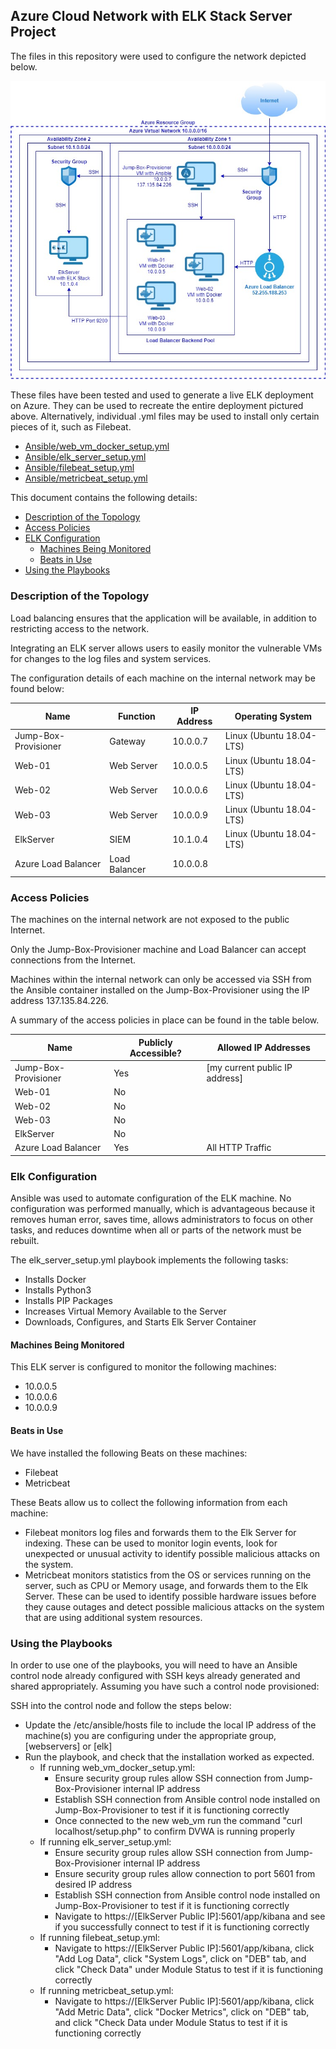## Azure Cloud Network with ELK Stack Server Project

The files in this repository were used to configure the network depicted below.

![Network Diagram](https://github.com/mpicione/picione-portfolio/blob/main/Cyber%20Security%20Portfolio/Projects/Azure%20Cloud%20Network%20with%20ELK%20Stack%20Server/Diagram/Network_Diagram.jpg) 

These files have been tested and used to generate a live ELK deployment on Azure. They can be used to recreate the entire deployment pictured above. Alternatively, individual .yml files may be used to install only certain pieces of it, such as Filebeat.
* [Ansible/web_vm_docker_setup.yml](https://github.com/mpicione/picione-portfolio/blob/main/Cyber%20Security%20Portfolio/Projects/Azure%20Cloud%20Network%20with%20ELK%20Stack%20Server/Ansible/web_vm_docker_setup.yml)
* [Ansible/elk_server_setup.yml](https://github.com/mpicione/picione-portfolio/blob/main/Cyber%20Security%20Portfolio/Projects/Azure%20Cloud%20Network%20with%20ELK%20Stack%20Server/Ansible/elk_server_setup.yml)
* [Ansible/filebeat_setup.yml](https://github.com/mpicione/picione-portfolio/blob/main/Cyber%20Security%20Portfolio/Projects/Azure%20Cloud%20Network%20with%20ELK%20Stack%20Server/Ansible/filebeat_setup.yml)
* [Ansible/metricbeat_setup.yml](https://github.com/mpicione/picione-portfolio/blob/main/Cyber%20Security%20Portfolio/Projects/Azure%20Cloud%20Network%20with%20ELK%20Stack%20Server/Ansible/metricbeat_setup.yml)

This document contains the following details:
* [Description of the Topology](https://github.com/mpicione/picione-portfolio/tree/main/Cyber%20Security%20Portfolio/Projects/Azure%20Cloud%20Network%20with%20ELK%20Stack%20Server#description-of-the-topology)
* [Access Policies](https://github.com/mpicione/picione-portfolio/tree/main/Cyber%20Security%20Portfolio/Projects/Azure%20Cloud%20Network%20with%20ELK%20Stack%20Server#access-policies)
* [ELK Configuration](https://github.com/mpicione/picione-portfolio/tree/main/Cyber%20Security%20Portfolio/Projects/Azure%20Cloud%20Network%20with%20ELK%20Stack%20Server#elk-configuration) 
  * [Machines Being Monitored](https://github.com/mpicione/picione-portfolio/tree/main/Cyber%20Security%20Portfolio/Projects/Azure%20Cloud%20Network%20with%20ELK%20Stack%20Server#machines-being-monitored)
  * [Beats in Use](https://github.com/mpicione/picione-portfolio/tree/main/Cyber%20Security%20Portfolio/Projects/Azure%20Cloud%20Network%20with%20ELK%20Stack%20Server#beats-in-use)
* [Using the Playbooks](https://github.com/mpicione/picione-portfolio/tree/main/Cyber%20Security%20Portfolio/Projects/Azure%20Cloud%20Network%20with%20ELK%20Stack%20Server#using-the-playbooks)

### Description of the Topology

Load balancing ensures that the application will be available, in addition to restricting access to the network.

Integrating an ELK server allows users to easily monitor the vulnerable VMs for changes to the log files and system services.

The configuration details of each machine on the internal network may be found below:

| Name                 | Function       | IP Address | Operating System           |
|----------------------|----------------|------------|----------------------------|
| Jump-Box-Provisioner | Gateway        | 10.0.0.7   | Linux (Ubuntu 18.04-LTS)   |
| Web-01               | Web Server     | 10.0.0.5   | Linux (Ubuntu 18.04-LTS)   |
| Web-02               | Web Server     | 10.0.0.6   | Linux (Ubuntu 18.04-LTS)   |
| Web-03               | Web Server     | 10.0.0.9   | Linux (Ubuntu 18.04-LTS)   |
| ElkServer            | SIEM           | 10.1.0.4   | Linux (Ubuntu 18.04-LTS)   |
| Azure Load Balancer  | Load Balancer  | 10.0.0.8   |                            |

### Access Policies

The machines on the internal network are not exposed to the public Internet.

Only the Jump-Box-Provisioner machine and Load Balancer can accept connections from the Internet.

Machines within the internal network can only be accessed via SSH from the Ansible container installed on the Jump-Box-Provisioner using the IP address 137.135.84.226.

A summary of the access policies in place can be found in the table below.

| Name                 | Publicly Accessible? | Allowed IP Addresses           |
|----------------------|----------------------|--------------------------------|
| Jump-Box-Provisioner | Yes                  | [my current public IP address] |
| Web-01               | No                   |                                |
| Web-02               | No                   |                                |
| Web-03               | No                   |                                |
| ElkServer            | No                   |                                |
| Azure Load Balancer  | Yes                  | All HTTP Traffic               |	
		
### Elk Configuration

Ansible was used to automate configuration of the ELK machine. No configuration was performed manually, which is advantageous because it removes human error, saves time, allows administrators to focus on other tasks, and reduces downtime when all or parts of the network must be rebuilt.

The elk_server_setup.yml playbook implements the following tasks:
* Installs Docker
* Installs Python3
* Installs PIP Packages
* Increases Virtual Memory Available to the Server
* Downloads, Configures, and Starts Elk Server Container

#### Machines Being Monitored

This ELK server is configured to monitor the following machines:
* 10.0.0.5
* 10.0.0.6
* 10.0.0.9

#### Beats in Use

We have installed the following Beats on these machines:
* Filebeat
* Metricbeat

These Beats allow us to collect the following information from each machine:
* Filebeat monitors log files and forwards them to the Elk Server for indexing. These can be used to monitor login events, look for unexpected or unusual activity to identify possible malicious attacks on the system.
* Metricbeat monitors statistics from the OS or services running on the server, such as CPU or Memory usage, and forwards them to the Elk Server. These can be used to identify possible hardware issues before they cause outages and detect possible malicious attacks on the system that are using additional system resources.

### Using the Playbooks

In order to use one of the playbooks, you will need to have an Ansible control node already configured with SSH keys already generated and shared appropriately. Assuming you have such a control node provisioned:

SSH into the control node and follow the steps below:
* Update the /etc/ansible/hosts file to include the local IP address of the machine(s) you are configuring under the appropriate group, [webservers] or [elk]
* Run the playbook, and check that the installation worked as expected.
  * If running web_vm_docker_setup.yml:
	  * Ensure security group rules allow SSH connection from Jump-Box-Provisioner internal IP address
	  * Establish SSH connection from Ansible control node installed on Jump-Box-Provisioner to test if it is functioning correctly
	  * Once connected to the new web_vm run the command "curl localhost/setup.php" to confirm DVWA is running properly
  * If running elk_server_setup.yml:
	  * Ensure security group rules allow SSH connection from Jump-Box-Provisioner internal IP address
	  * Ensure security group rules allow connection to port 5601 from desired IP address
	  * Establish SSH connection from Ansible control node installed on Jump-Box-Provisioner to test if it is functioning correctly
	  * Navigate to https://[ElkServer Public IP]:5601/app/kibana and see if you successfully connect to test if it is functioning correctly
  * If running filebeat_setup.yml:
	  * Navigate to https://[ElkServer Public IP]:5601/app/kibana, click "Add Log Data", click "System Logs", click on "DEB" tab, and click "Check Data" under Module Status to test if it is functioning correctly
  * If running metricbeat_setup.yml:
	  * Navigate to https://[ElkServer Public IP]:5601/app/kibana, click "Add Metric Data", click "Docker Metrics", click on "DEB" tab, and click "Check Data under Module Status to test if it is functioning correctly